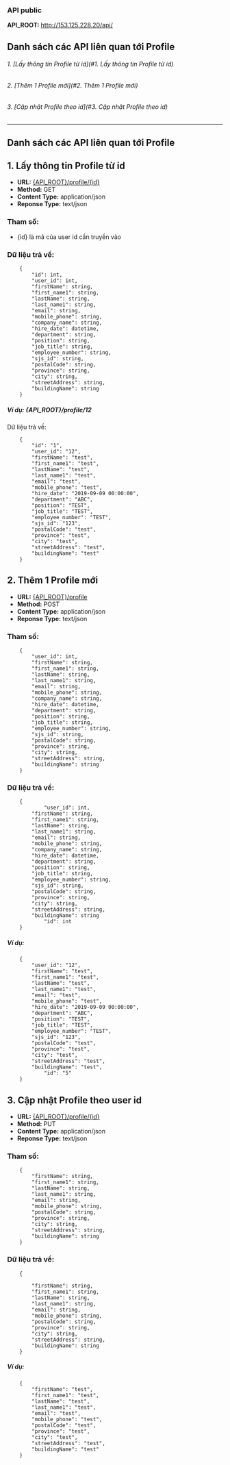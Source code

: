 ### API public

**API_ROOT:** http://153.125.228.20/api/

## Danh sách các API liên quan tới Profile
###### 1. [Lấy thông tin Profile từ id](#1. Lấy thông tin Profile từ id)
###### 2. [Thêm 1 Profile mới](#2. Thêm 1 Profile mới)
###### 3. [Cập nhật Profile theo id](#3. Cập nhật Profile theo id)


**********************************

## Danh sách các API liên quan tới Profile


## <a name="1"></a>1. Lấy thông tin Profile từ id
* **URL:** [{API_ROOT}/profile/{id}](#)
* **Method:** GET
* **Content Type:** application/json
* **Reponse Type:** text/json

### Tham số:
* {id} là mã của user id cần truyền vào

### Dữ liệu trả về:
```
	{
		"id": int,
		"user_id": int,
		"firstName": string,
		"first_name1": string,
		"lastName": string,
		"last_name1": string,
		"email": string,
		"mobile_phone": string,
		"company_name": string,
		"hire_date": datetime,
		"department": string,
		"position": string,
		"job_title": string,
		"employee_number": string,
		"sjs_id": string,
		"postalCode": string,
		"province": string,
		"city": string,
		"streetAddress": string,
		"buildingName": string
	}
```

##### Ví dụ: {API_ROOT}/profile/12
Dữ liệu trả về:
```
	{
		"id": "1",
		"user_id": "12",
		"firstName": "test",
		"first_name1": "test",
		"lastName": "test",
		"last_name1": "test",
		"email": "test",
		"mobile_phone": "test",
		"hire_date": "2019-09-09 00:00:00",
		"department": "ABC",
		"position": "TEST",
		"job_title": "TEST",
		"employee_number": "TEST",
		"sjs_id": "123",
		"postalCode": "test",
		"province": "test",
		"city": "test",
		"streetAddress": "test",
		"buildingName": "test"
	}
```



## <a name="2"></a>2. Thêm 1 Profile mới
* **URL:** [{API_ROOT}/profile](#)
* **Method:** POST
* **Content Type:** application/json
* **Reponse Type:** text/json

### Tham số:

```
	{
		"user_id": int,
		"firstName": string,
		"first_name1": string,
		"lastName": string,
		"last_name1": string,
		"email": string,
		"mobile_phone": string,
		"company_name": string,
		"hire_date": datetime,
		"department": string,
		"position": string,
		"job_title": string,
		"employee_number": string,
		"sjs_id": string,
		"postalCode": string,
		"province": string,
		"city": string,
		"streetAddress": string,
		"buildingName": string
	}
```

### Dữ liệu trả về:
```
	{
	        "user_id": int,
		"firstName": string,
		"first_name1": string,
		"lastName": string,
		"last_name1": string,
		"email": string,
		"mobile_phone": string,
		"company_name": string,
		"hire_date": datetime,
		"department": string,
		"position": string,
		"job_title": string,
		"employee_number": string,
		"sjs_id": string,
		"postalCode": string,
		"province": string,
		"city": string,
		"streetAddress": string,
		"buildingName": string
	        "id": int
	}
```

##### Ví dụ: 
```
	{
		"user_id": "12",
		"firstName": "test",
		"first_name1": "test",
		"lastName": "test",
		"last_name1": "test",
		"email": "test",
		"mobile_phone": "test",
		"hire_date": "2019-09-09 00:00:00",
		"department": "ABC",
		"position": "TEST",
		"job_title": "TEST",
		"employee_number": "TEST",
		"sjs_id": "123",
		"postalCode": "test",
		"province": "test",
		"city": "test",
		"streetAddress": "test",
		"buildingName": "test",
	        "id": "5"
	}
```

## <a name="3"></a>3. Cập nhật Profile theo user id
* **URL:** [{API_ROOT}/profile/{id}](#)
* **Method:** PUT
* **Content Type:** application/json
* **Reponse Type:** text/json

### Tham số:

```
	{
		"firstName": string,
		"first_name1": string,
		"lastName": string,
		"last_name1": string,
		"email": string,
		"mobile_phone": string,
		"postalCode": string,
		"province": string,
		"city": string,
		"streetAddress": string,
		"buildingName": string
	}
```

### Dữ liệu trả về:
```
	{
		
		"firstName": string,
		"first_name1": string,
		"lastName": string,
		"last_name1": string,
		"email": string,
		"mobile_phone": string,
		"postalCode": string,
		"province": string,
		"city": string,
		"streetAddress": string,
		"buildingName": string
	}
```

##### Ví dụ: 
```
	{
		"firstName": "test",
		"first_name1": "test",
		"lastName": "test",
		"last_name1": "test",
		"email": "test",
		"mobile_phone": "test",
		"postalCode": "test",
		"province": "test",
		"city": "test",
		"streetAddress": "test",
		"buildingName": "test"
	}
```
